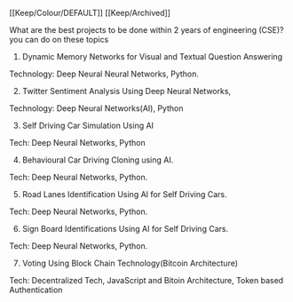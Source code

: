 [[Keep/Colour/DEFAULT]] [[Keep/Archived]] 

What are the best projects to be done within 2 years of engineering (CSE)?
you can do on these topics
1. Dynamic Memory Networks for Visual and Textual Question Answering

Technology: Deep Neural Neural Networks, Python.

2. Twitter Sentiment Analysis Using Deep Neural Networks,

Technology: Deep Neural Networks(AI), Python

3. Self Driving Car Simulation Using AI

Tech: Deep Neural Networks, Python

4. Behavioural Car Driving Cloning using AI.

Tech: Deep Neural Networks, Python.

5. Road Lanes Identification Using AI for Self Driving Cars.

Tech: Deep Neural Networks, Python.

6. Sign Board Identifications Using AI for Self Driving Cars.

Tech: Deep Neural Networks, Python.

7. Voting Using Block Chain Technology(Bitcoin Architecture)

Tech: Decentralized Tech, JavaScript and Bitoin Architecture, Token based Authentication
